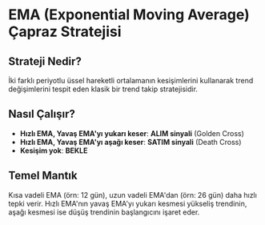 # EMA (Exponential Moving Average) Çapraz Stratejisi

## Strateji Nedir?

İki farklı periyotlu üssel hareketli ortalamanın kesişimlerini kullanarak trend değişimlerini tespit eden klasik bir trend takip stratejisidir.

## Nasıl Çalışır?

- **Hızlı EMA, Yavaş EMA'yı yukarı keser**: **ALIM sinyali** (Golden Cross)
- **Hızlı EMA, Yavaş EMA'yı aşağı keser**: **SATIM sinyali** (Death Cross)
- **Kesişim yok**: **BEKLE**

## Temel Mantık

Kısa vadeli EMA (örn: 12 gün), uzun vadeli EMA'dan (örn: 26 gün) daha hızlı tepki verir. Hızlı EMA'nın yavaş EMA'yı yukarı kesmesi yükseliş trendinin, aşağı kesmesi ise düşüş trendinin başlangıcını işaret eder.